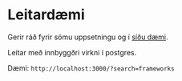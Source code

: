 # Leitardæmi

Gerir ráð fyrir sömu uppsetningu og í [síðu dæmi](../paging).

Leitar með innbyggðri virkni í postgres.

Dæmi: `http://localhost:3000/?search=frameworks`

